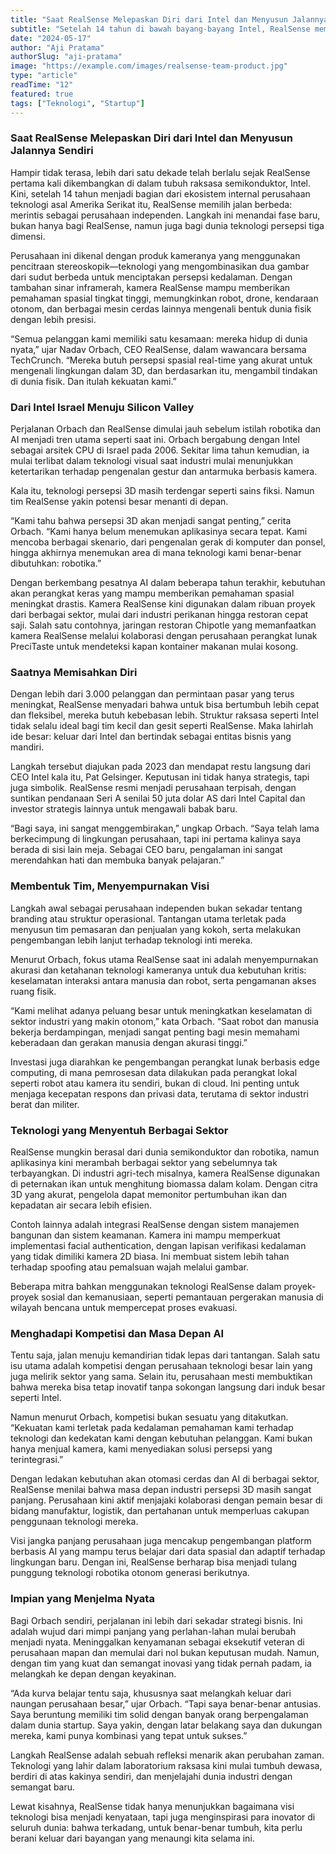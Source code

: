 ```yaml
---
title: "Saat RealSense Melepaskan Diri dari Intel dan Menyusun Jalannya Sendiri"
subtitle: "Setelah 14 tahun di bawah bayang-bayang Intel, RealSense memilih mengambil langkah berani untuk mandiri membawa teknologi persepsi 3D ke masa depan."
date: "2024-05-17"
author: "Aji Pratama"
authorSlug: "aji-pratama"
image: "https://example.com/images/realsense-team-product.jpg"
type: "article"
readTime: "12"
featured: true
tags: ["Teknologi", "Startup"]
---
```


### Saat RealSense Melepaskan Diri dari Intel dan Menyusun Jalannya Sendiri

Hampir tidak terasa, lebih dari satu dekade telah berlalu sejak RealSense pertama kali dikembangkan di dalam tubuh raksasa semikonduktor, Intel. Kini, setelah 14 tahun menjadi bagian dari ekosistem internal perusahaan teknologi asal Amerika Serikat itu, RealSense memilih jalan berbeda: merintis sebagai perusahaan independen. Langkah ini menandai fase baru, bukan hanya bagi RealSense, namun juga bagi dunia teknologi persepsi tiga dimensi.

Perusahaan ini dikenal dengan produk kameranya yang menggunakan pencitraan stereoskopik—teknologi yang mengombinasikan dua gambar dari sudut berbeda untuk menciptakan persepsi kedalaman. Dengan tambahan sinar inframerah, kamera RealSense mampu memberikan pemahaman spasial tingkat tinggi, memungkinkan robot, drone, kendaraan otonom, dan berbagai mesin cerdas lainnya mengenali bentuk dunia fisik dengan lebih presisi.

“Semua pelanggan kami memiliki satu kesamaan: mereka hidup di dunia nyata,” ujar Nadav Orbach, CEO RealSense, dalam wawancara bersama TechCrunch. “Mereka butuh persepsi spasial real-time yang akurat untuk mengenali lingkungan dalam 3D, dan berdasarkan itu, mengambil tindakan di dunia fisik. Dan itulah kekuatan kami.”

### Dari Intel Israel Menuju Silicon Valley

Perjalanan Orbach dan RealSense dimulai jauh sebelum istilah robotika dan AI menjadi tren utama seperti saat ini. Orbach bergabung dengan Intel sebagai arsitek CPU di Israel pada 2006. Sekitar lima tahun kemudian, ia mulai terlibat dalam teknologi visual saat industri mulai menunjukkan ketertarikan terhadap pengenalan gestur dan antarmuka berbasis kamera.

Kala itu, teknologi persepsi 3D masih terdengar seperti sains fiksi. Namun tim RealSense yakin potensi besar menanti di depan.

“Kami tahu bahwa persepsi 3D akan menjadi sangat penting,” cerita Orbach. “Kami hanya belum menemukan aplikasinya secara tepat. Kami mencoba berbagai skenario, dari pengenalan gerak di komputer dan ponsel, hingga akhirnya menemukan area di mana teknologi kami benar-benar dibutuhkan: robotika.”

Dengan berkembang pesatnya AI dalam beberapa tahun terakhir, kebutuhan akan perangkat keras yang mampu memberikan pemahaman spasial meningkat drastis. Kamera RealSense kini digunakan dalam ribuan proyek dari berbagai sektor, mulai dari industri perikanan hingga restoran cepat saji. Salah satu contohnya, jaringan restoran Chipotle yang memanfaatkan kamera RealSense melalui kolaborasi dengan perusahaan perangkat lunak PreciTaste untuk mendeteksi kapan kontainer makanan mulai kosong.

### Saatnya Memisahkan Diri

Dengan lebih dari 3.000 pelanggan dan permintaan pasar yang terus meningkat, RealSense menyadari bahwa untuk bisa bertumbuh lebih cepat dan fleksibel, mereka butuh kebebasan lebih. Struktur raksasa seperti Intel tidak selalu ideal bagi tim kecil dan gesit seperti RealSense. Maka lahirlah ide besar: keluar dari Intel dan bertindak sebagai entitas bisnis yang mandiri.

Langkah tersebut diajukan pada 2023 dan mendapat restu langsung dari CEO Intel kala itu, Pat Gelsinger. Keputusan ini tidak hanya strategis, tapi juga simbolik. RealSense resmi menjadi perusahaan terpisah, dengan suntikan pendanaan Seri A senilai 50 juta dolar AS dari Intel Capital dan investor strategis lainnya untuk mengawali babak baru.

“Bagi saya, ini sangat menggembirakan,” ungkap Orbach. “Saya telah lama berkecimpung di lingkungan perusahaan, tapi ini pertama kalinya saya berada di sisi lain meja. Sebagai CEO baru, pengalaman ini sangat merendahkan hati dan membuka banyak pelajaran.”

### Membentuk Tim, Menyempurnakan Visi

Langkah awal sebagai perusahaan independen bukan sekadar tentang branding atau struktur operasional. Tantangan utama terletak pada menyusun tim pemasaran dan penjualan yang kokoh, serta melakukan pengembangan lebih lanjut terhadap teknologi inti mereka.

Menurut Orbach, fokus utama RealSense saat ini adalah menyempurnakan akurasi dan ketahanan teknologi kameranya untuk dua kebutuhan kritis: keselamatan interaksi antara manusia dan robot, serta pengamanan akses ruang fisik.

“Kami melihat adanya peluang besar untuk meningkatkan keselamatan di sektor industri yang makin otonom,” kata Orbach. “Saat robot dan manusia bekerja berdampingan, menjadi sangat penting bagi mesin memahami keberadaan dan gerakan manusia dengan akurasi tinggi.”

Investasi juga diarahkan ke pengembangan perangkat lunak berbasis edge computing, di mana pemrosesan data dilakukan pada perangkat lokal seperti robot atau kamera itu sendiri, bukan di cloud. Ini penting untuk menjaga kecepatan respons dan privasi data, terutama di sektor industri berat dan militer.

### Teknologi yang Menyentuh Berbagai Sektor

RealSense mungkin berasal dari dunia semikonduktor dan robotika, namun aplikasinya kini merambah berbagai sektor yang sebelumnya tak terbayangkan. Di industri agri-tech misalnya, kamera RealSense digunakan di peternakan ikan untuk menghitung biomassa dalam kolam. Dengan citra 3D yang akurat, pengelola dapat memonitor pertumbuhan ikan dan kepadatan air secara lebih efisien.

Contoh lainnya adalah integrasi RealSense dengan sistem manajemen bangunan dan sistem keamanan. Kamera ini mampu memperkuat implementasi facial authentication, dengan lapisan verifikasi kedalaman yang tidak dimiliki kamera 2D biasa. Ini membuat sistem lebih tahan terhadap spoofing atau pemalsuan wajah melalui gambar.

Beberapa mitra bahkan menggunakan teknologi RealSense dalam proyek-proyek sosial dan kemanusiaan, seperti pemantauan pergerakan manusia di wilayah bencana untuk mempercepat proses evakuasi.

### Menghadapi Kompetisi dan Masa Depan AI

Tentu saja, jalan menuju kemandirian tidak lepas dari tantangan. Salah satu isu utama adalah kompetisi dengan perusahaan teknologi besar lain yang juga melirik sektor yang sama. Selain itu, perusahaan mesti membuktikan bahwa mereka bisa tetap inovatif tanpa sokongan langsung dari induk besar seperti Intel.

Namun menurut Orbach, kompetisi bukan sesuatu yang ditakutkan. “Kekuatan kami terletak pada kedalaman pemahaman kami terhadap teknologi dan kedekatan kami dengan kebutuhan pelanggan. Kami bukan hanya menjual kamera, kami menyediakan solusi persepsi yang terintegrasi.”

Dengan ledakan kebutuhan akan otomasi cerdas dan AI di berbagai sektor, RealSense menilai bahwa masa depan industri persepsi 3D masih sangat panjang. Perusahaan kini aktif menjajaki kolaborasi dengan pemain besar di bidang manufaktur, logistik, dan pertahanan untuk memperluas cakupan penggunaan teknologi mereka.

Visi jangka panjang perusahaan juga mencakup pengembangan platform berbasis AI yang mampu terus belajar dari data spasial dan adaptif terhadap lingkungan baru. Dengan ini, RealSense berharap bisa menjadi tulang punggung teknologi robotika otonom generasi berikutnya.

### Impian yang Menjelma Nyata

Bagi Orbach sendiri, perjalanan ini lebih dari sekadar strategi bisnis. Ini adalah wujud dari mimpi panjang yang perlahan-lahan mulai berubah menjadi nyata. Meninggalkan kenyamanan sebagai eksekutif veteran di perusahaan mapan dan memulai dari nol bukan keputusan mudah. Namun, dengan tim yang kuat dan semangat inovasi yang tidak pernah padam, ia melangkah ke depan dengan keyakinan.

“Ada kurva belajar tentu saja, khususnya saat melangkah keluar dari naungan perusahaan besar,” ujar Orbach. “Tapi saya benar-benar antusias. Saya beruntung memiliki tim solid dengan banyak orang berpengalaman dalam dunia startup. Saya yakin, dengan latar belakang saya dan dukungan mereka, kami punya kombinasi yang tepat untuk sukses.”

Langkah RealSense adalah sebuah refleksi menarik akan perubahan zaman. Teknologi yang lahir dalam laboratorium raksasa kini mulai tumbuh dewasa, berdiri di atas kakinya sendiri, dan menjelajahi dunia industri dengan semangat baru.

Lewat kisahnya, RealSense tidak hanya menunjukkan bagaimana visi teknologi bisa menjadi kenyataan, tapi juga menginspirasi para inovator di seluruh dunia: bahwa terkadang, untuk benar-benar tumbuh, kita perlu berani keluar dari bayangan yang menaungi kita selama ini.
